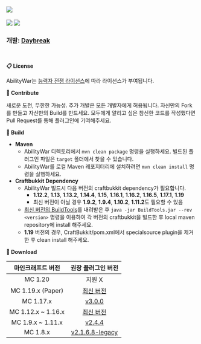 # <img src="https://user-images.githubusercontent.com/39194432/96130737-475da400-0f33-11eb-9334-947ebd802aff.png">
<img src="https://img.shields.io/github/v/release/DayBreak365/AbilityWar?style=flat-square"></img>
<img src="https://img.shields.io/github/last-commit/DayBreak365/AbilityWar?style=flat-square"></img>
### 개발: [Daybreak](https://github.com/DayBreak365)
<br/>

**📋 License**

AbilityWar는 [능력자 전쟁 라이선스](https://github.com/DayBreak365/AbilityWar/blob/master/LICENSE.md)에 따라 라이선스가 부여됩니다.

**📎 Contribute**

새로운 도전, 무한한 가능성. 추가 개발은 모든 개발자에게 허용됩니다. 자신만의 Fork를 만들고 자신만의 Build를 만드세요.
모두에게 알리고 싶은 참신한 코드를 작성했다면 Pull Request를 통해 플러그인에 기여해주세요.

**🔧 Build**
- **Maven**
    - AbilityWar 디렉토리에서 `mvn clean package` 명령을 실행하세요. 빌드된 플러그인 파일은 `target` 폴더에서 찾을 수 있습니다.
    - AbilityWar를 로컬 Maven 레포지터리에 설치하려면 `mvn clean install` 명령을 실행하세요.
- **Craftbukkit Dependency**
    - AbilityWar 빌드시 다음 버전의 craftbukkit dependency가 필요합니다.
      - **1.12.2**, **1.13**, **1.13.2**, **1.14.4**, **1.15**, **1.16.1**, **1.16.2**, **1.16.5**, **1.17.1**, **1.19**
      - 최신 버전이 아닐 경우 **1.9.2**, **1.9.4**, **1.10.2**, **1.11.2**도 필요할 수 있음
    - [최신 버전의 BuildTools](https://hub.spigotmc.org/jenkins/job/BuildTools/lastSuccessfulBuild/artifact/target/BuildTools.jar)를 내려받은 후 `java -jar BuildTools.jar --rev <version>` 명령을 이용하여 각 버전의 craftbukkit을 빌드한 후 local maven repository에 install 해주세요.
    - **1.19** 버전의 경우, CraftBukkit/pom.xml에서 specialsource plugin을 제거한 후 clean install 해주세요.

**🔗 Download**

| 마인크래프트 버전 | 권장 플러그인 버전 |
|:----:|:----:|
| MC 1.20 | 지원 X |
| MC 1.19.x (Paper) | [최신 버전](https://github.com/DayBreak365/AbilityWar/releases/latest) |
| MC 1.17.x | [v3.0.0](https://github.com/DayBreak365/AbilityWar/releases/tag/20210912) |
| MC 1.12.x ~ 1.16.x | [최신 버전](https://github.com/DayBreak365/AbilityWar/releases/latest) |
| MC 1.9.x ~ 1.11.x | [v2.4.4](https://github.com/DayBreak365/AbilityWar/releases/tag/20210130) |
| MC 1.8.x | [v2.1.6.8-legacy](https://drive.google.com/uc?export=download&confirm=no_antivirus&id=1CYY7oH0IpEkH1vmL7--6fOfJ0skDgp3S) |
